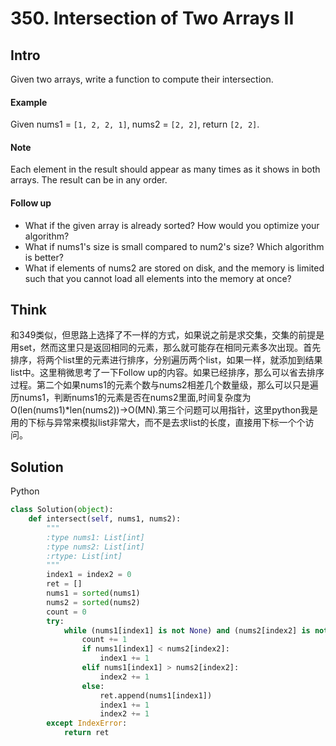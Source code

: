 # 350. Intersection of Two Arrays II


## Intro

Given two arrays, write a function to compute their intersection.

#### Example

Given nums1 = `[1, 2, 2, 1]`, nums2 = `[2, 2]`, return `[2, 2]`.

#### Note

Each element in the result should appear as many times as it shows in both arrays.
The result can be in any order.

#### Follow up

* What if the given array is already sorted? How would you optimize your algorithm?
* What if nums1's size is small compared to num2's size? Which algorithm is better?
* What if elements of nums2 are stored on disk, and the memory is limited such that you cannot load all elements into the memory at once?

## Think

和349类似，但思路上选择了不一样的方式，如果说之前是求交集，交集的前提是用set，然而这里只是返回相同的元素，那么就可能存在相同元素多次出现。首先排序，将两个list里的元素进行排序，分别遍历两个list，如果一样，就添加到结果list中。这里稍微思考了一下Follow up的内容。如果已经排序，那么可以省去排序过程。第二个如果nums1的元素个数与nums2相差几个数量级，那么可以只是遍历nums1，判断nums1的元素是否在nums2里面,时间复杂度为O(len(nums1)*len(nums2))->O(MN).第三个问题可以用指针，这里python我是用的下标与异常来模拟list非常大，而不是去求list的长度，直接用下标一个个访问。

## Solution

Python
 
```python
class Solution(object):
    def intersect(self, nums1, nums2):
        """
        :type nums1: List[int]
        :type nums2: List[int]
        :rtype: List[int]
        """
        index1 = index2 = 0
        ret = []
        nums1 = sorted(nums1)
        nums2 = sorted(nums2)
        count = 0
        try:
            while (nums1[index1] is not None) and (nums2[index2] is not None):
                count += 1
                if nums1[index1] < nums2[index2]:
                    index1 += 1
                elif nums1[index1] > nums2[index2]:
                    index2 += 1
                else:
                    ret.append(nums1[index1])
                    index1 += 1
                    index2 += 1
        except IndexError:
            return ret
```
